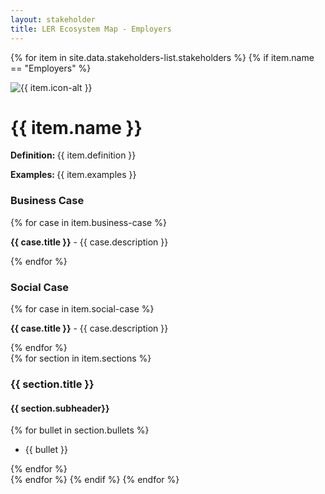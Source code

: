 ```yaml
---
layout: stakeholder
title: LER Ecosystem Map - Employers
---
```

{% for item in site.data.stakeholders-list.stakeholders %}
{% if item.name == "Employers" %}
<div class="row">
<div class="col-sm-2">
<img class="w-100" src="{{ item.icon }}" loading="lazy" alt="{{ item.icon-alt }}"/>
</div>
<div class="col-sm-10">
<h1>{{ item.name }}</h1>
</div>
</div>
<div class="row">
<div class="col">
<p><strong>Definition: </strong>{{ item.definition }}</p>
<p><strong>Examples: </strong>{{ item.examples }}</p>
</div>
</div>
<div class="row">
<div class="col">
<h3>Business Case</h3>
{% for case in item.business-case %}
<p><strong>{{ case.title }}</strong> - {{ case.description }}</p>
{% endfor %}
</div>
</div>
<div class="row">
<div class="col">
<h3>Social Case </h3>
{% for case in item.social-case %}
<p><strong>{{ case.title }}</strong> - {{ case.description }}</p>
{% endfor %}
</div>
</div>
{% for section in item.sections %}
<div class="row">
<div class="col">
<h3>{{ section.title }}</h3>
<h4>{{ section.subheader}}</h4>
{% for bullet in section.bullets %}
<ul role="list">
<li>{{ bullet }}</li>
</ul>
{% endfor %}
</div>
</div>
{% endfor %}
{% endif %}
{% endfor %}